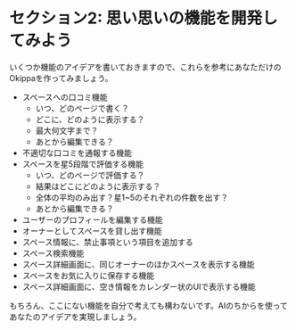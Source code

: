 # セクション2: 思い思いの機能を開発してみよう

いくつか機能のアイデアを書いておきますので、これらを参考にあなただけのOkippaを作ってみましょう。

- スペースへの口コミ機能
  - いつ、どのページで書く？
  - どこに、どのように表示する？
  - 最大何文字まで？
  - あとから編集できる？
- 不適切な口コミを通報する機能
- スペースを星5段階で評価する機能
  - いつ、どのページで評価する？
  - 結果はどこにどのように表示する？
  - 全体の平均のみ出す？星1~5のそれぞれの件数を出す？
  - あとから編集できる？
- ユーザーのプロフィールを編集する機能
- オーナーとしてスペースを貸し出す機能
- スペース情報に、禁止事項という項目を追加する
- スペース検索機能
- スペース詳細画面に、同じオーナーのほかスペースを表示する機能
- スペースをお気に入りに保存する機能
- スペース詳細画面に、空き情報をカレンダー状のUIで表示する機能

もちろん、ここにない機能を自分で考えても構わないです。AIのちからを使ってあなたのアイデアを実現しましょう。
